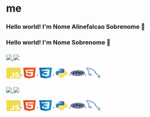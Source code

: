 # me
### Hello world! I'm Nome Alinefalcao Sobrenome 👋
### Hello world! I'm Nome Sobrenome 👋

<!--
**Alinefalcão/Alinefalcão** is a ✨ _special_ ✨ repository because its `README.md` (this file) appears on your GitHub profile.

Here are some ideas to get you started:

- 🔭 I’m currently working on ...
- 🌱 I’m currently learning ...
- 👯 I’m looking to collaborate on ...
- 🤔 I’m looking for help with ...
- 💬 Ask me about ...
- 📫 How to reach me: ...
- 😄 Pronouns: ...
- ⚡ Fun fact: ...
-->
###  
 <div>
  <a href="https://github.com/Alinefalcão">
  <img height="180em" src="https://github-readme-stats.vercel.app/api?username=Alinefalcão&show_icons=true&theme=dracula&include_all_commits=true&count_private=true"/>
  <img height="180em" src="https://github-readme-stats.vercel.app/api/top-langs/?username=Alinefalcão&layout=compact&langs_count=7&theme=dracula"/>
</div>
<div style="display: inline_block"><br>
  <img align="center" alt="ane-Js" height="30" width="40" src="https://raw.githubusercontent.com/devicons/devicon/master/icons/javascript/javascript-plain.svg">
  <img align="center" alt="ane-HTML" height="30" width="40" src="https://raw.githubusercontent.com/devicons/devicon/master/icons/html5/html5-original.svg">
  <img align="center" alt="ane-CSS" height="30" width="40" src="https://raw.githubusercontent.com/devicons/devicon/master/icons/css3/css3-original.svg">
  <img align="center" alt="ane-Python" height="30" width="40" src="https://raw.githubusercontent.com/devicons/devicon/master/icons/python/python-original.svg">
  <img align="center" alt="ane-PHP" height="30" width="40" src="https://raw.githubusercontent.com/devicons/devicon/master/icons/php/php-original.svg">
  <img align="center" alt="ane-MySQL" height="30" width="40" src="https://raw.githubusercontent.com/devicons/devicon/master/icons/mysql/mysql-original.svg">
</div>

<!--
**Alinefalcão/Alinefalcão** is a ✨ _special_ ✨ repository because its `README.md` (this file) appears on your GitHub profile.

Here are some ideas to get you started:

- 🔭 I’m currently working on ...
- 🌱 I’m currently learning ...
- 👯 I’m looking to collaborate on ...
- 🤔 I’m looking for help with ...
- 💬 Ask me about ...
- 📫 How to reach me: ...
- 😄 Pronouns: ...
- ⚡ Fun fact: ...
-->
###  
 <div>
  <a href="https://github.com/Alinefalcão">
  <img height="180em" src="https://github-readme-stats.vercel.app/api?username=Alinefalcão&show_icons=true&theme=dracula&include_all_commits=true&count_private=true"/>
  <img height="180em" src="https://github-readme-stats.vercel.app/api/top-langs/?username=Alinefalcão&layout=compact&langs_count=7&theme=dracula"/>
</div>
<div style="display: inline_block"><br>
  <img align="center" alt="ane-Js" height="30" width="40" src="https://raw.githubusercontent.com/devicons/devicon/master/icons/javascript/javascript-plain.svg">
  <img align="center" alt="ane-HTML" height="30" width="40" src="https://raw.githubusercontent.com/devicons/devicon/master/icons/html5/html5-original.svg">
  <img align="center" alt="ane-CSS" height="30" width="40" src="https://raw.githubusercontent.com/devicons/devicon/master/icons/css3/css3-original.svg">
  <img align="center" alt="ane-Python" height="30" width="40" src="https://raw.githubusercontent.com/devicons/devicon/master/icons/python/python-original.svg">
  <img align="center" alt="ane-PHP" height="30" width="40" src="https://raw.githubusercontent.com/devicons/devicon/master/icons/php/php-original.svg">
  <img align="center" alt="ane-MySQL" height="30" width="40" src="https://raw.githubusercontent.com/devicons/devicon/master/icons/mysql/mysql-original.svg">
</div>
